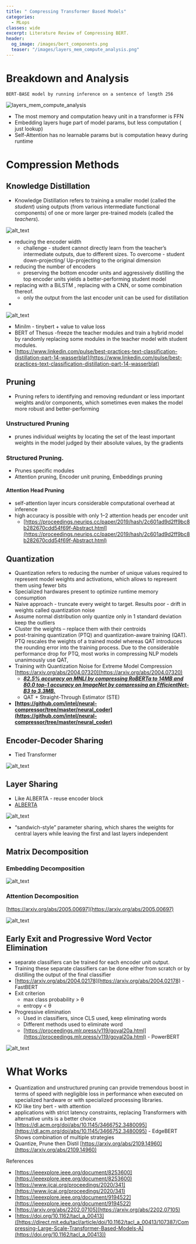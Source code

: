 ```yaml
---
title: " Compressing Transformer Based Models"
categories:
  - MLops
classes: wide
excerpt: Literature Review of Compressing BERT.
header:
  og_image: /images/bert_components.png
  teaser: "/images/layers_mem_compute_analysis.png"
---
```





# Breakdown and Analysis


    BERT-BASE model by running inference on a sentence of length 256



![layers_mem_compute_analysis](/images/layers_mem_compute_analysis.png)

* The most memory and computation heavy unit in a transformer is FFN
* Embedding layers huge part of model params, but less computation ( just lookup)
* Self-Attention has no learnable params but is computation heavy during runtime 


# Compression Methods


## Knowledge Distillation



* Knowledge Distillation refers to training a smaller model (called the _student_) using outputs (from various intermediate functional components) of one or more larger pre-trained models (called the _teachers_).


![alt_text](/images/kd.png "image_tooltip")

* reducing the encoder width
    * challenge - student cannot directly learn from the teacher’s intermediate outputs, due to different sizes. To overcome - student down-projecting/ Up-projecting to the original dimension
* reducing the number of encoders
    * preserving the bottom encoder units and aggressively distilling the top encoder units yields a better-performing student model
* replacing with a BiLSTM , replacing with a CNN, or some combination thereof.
    * only the output from the last encoder unit can be used for distillation
* 

![alt_text](/images/distil_vs_tiny.png "image_tooltip")

* Minilm - tinybert + value to value loss
* BERT of Thesus -freeze the teacher modules and train a hybrid model by randomly replacing some modules in the teacher model with student modules.
* [https://www.linkedin.com/pulse/best-practices-text-classification-distillation-part-14-wasserblat](https://www.linkedin.com/pulse/best-practices-text-classification-distillation-part-14-wasserblat)


## Pruning



* Pruning refers to identifying and removing redundant or less important weights and/or components, which sometimes even makes the model more robust and better-performing


###  Unstructured Pruning



* prunes individual weights by locating the set of the least important weights in the model judged by their absolute values, by the gradients


### Structured Pruning.



* Prunes specific modules
* Attention pruning, Encoder unit pruning, Embeddings pruning


#### Attention Head Pruning



* self-attention layer incurs considerable computational overhead at inference
* high accuracy is possible with only 1–2 attention heads per encoder unit
    * [https://proceedings.neurips.cc/paper/2019/hash/2c601ad9d2ff9bc8b282670cdd54f69f-Abstract.html](https://proceedings.neurips.cc/paper/2019/hash/2c601ad9d2ff9bc8b282670cdd54f69f-Abstract.html) 


## Quantization



* Quantization refers to reducing the number of unique values required to represent model weights and activations, which allows to represent them using fewer bits
* Specialized hardwares present to optimize runtime memory consumption
* Naive approach - truncate every weight to target. Results poor - drift in weights called quantization noise
* Assume normal distribution only quantize only in 1 standard deviation keep the outliers
* Cluster the weights – replace them with their centroids
* post-training quantization (PTQ) and quantization-aware training (QAT). PTQ rescales the weights of a trained model whereas QAT introduces the rounding error into the training process. Due to the considerable performance drop for PTQ, most works in compressing NLP models unanimously use QAT,
* Training with Quantization Noise for Extreme Model Compression  [https://arxiv.org/abs/2004.07320](https://arxiv.org/abs/2004.07320)
    * **_<span style="text-decoration:underline;"> 82.5% accuracy on MNLI by compressing RoBERTa to 14MB and 80.0 top-1 accuracy on ImageNet by compressing an EfficientNet-B3 to 3.3MB.</span>_**
    * QAT + Straight-Through Estimator (STE)
* **[https://github.com/intel/neural-compressor/tree/master/neural_coder](https://github.com/intel/neural-compressor/tree/master/neural_coder)**


## Encoder-Decoder Sharing



* Tied Transformer

![alt_text](/images/tied_transf.png "image_tooltip")


## Layer Sharing

* Like ALBERTA - reuse encoder block
* [ALBERTA](https://k-for-code.github.io/Alberta/)


![alt_text](/images/albert-parameter-sharing.png "image_tooltip")

* “sandwich-style” parameter sharing, which shares the weights for central layers while leaving the first and last layers independent


## Matrix Decomposition


### Embedding Decomposition


![alt_text](/images/embedding-decompose-albert.png "image_tooltip")



### Attention Decomposition

[https://arxiv.org/abs/2005.00697](https://arxiv.org/abs/2005.00697) 


![alt_text](/images/attn_decompose.png "image_tooltip")



## Early Exit and Progressive Word Vector Elimination



* separate classifiers can be trained for each encoder unit output. 
* Training these separate classifiers can be done either from scratch or by distilling the output of the final classifier
* [https://arxiv.org/abs/2004.02178](https://arxiv.org/abs/2004.02178) - FastBERT
* Exit criterion
    * max class probability > θ
    * entropy &lt; θ 
* Progressive elimination
    * Used in classifiers, since CLS used, keep eliminating words
    * Different methods used to eliminate word
    * [https://proceedings.mlr.press/v119/goyal20a.html](https://proceedings.mlr.press/v119/goyal20a.html) - PowerBERT




![alt_text](/images/early_exit.png "image_tooltip")



# What Works



* Quantization and unstructured pruning can provide tremendous boost in terms of speed with negligible loss in performance when executed on specialized hardware or with specialized processing libraries.
* KD like tiny bert - with attention
* applications with strict latency constraints, replacing Transformers with alternative units is a better choice
* [https://dl.acm.org/doi/abs/10.1145/3466752.3480095](https://dl.acm.org/doi/abs/10.1145/3466752.3480095) - EdgeBERT Shows combination of multiple strategies
* Quantize, Prune then Distil [https://arxiv.org/abs/2109.14960](https://arxiv.org/abs/2109.14960) 

References



* [https://ieeexplore.ieee.org/document/8253600](https://ieeexplore.ieee.org/document/8253600) 
* [https://www.ijcai.org/proceedings/2020/341](https://www.ijcai.org/proceedings/2020/341) 
* [https://ieeexplore.ieee.org/document/9194522](https://ieeexplore.ieee.org/document/9194522) 
* [https://arxiv.org/abs/2202.07105](https://arxiv.org/abs/2202.07105) 
* [https://doi.org/10.1162/tacl_a_00413]([https://direct.mit.edu/tacl/article/doi/10.1162/tacl_a_00413/107387/Compressing-Large-Scale-Transformer-Based-Models-A](https://doi.org/10.1162/tacl_a_00413)) 
